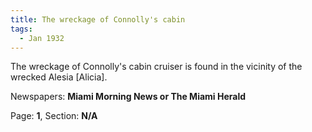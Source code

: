 ```yaml
---  
title: The wreckage of Connolly's cabin  
tags:  
  - Jan 1932  
---  
```

  
The wreckage of Connolly's cabin cruiser is found in the vicinity of the wrecked Alesia [Alicia].  
  
Newspapers: **Miami Morning News or The Miami Herald**  
  
Page: **1**, Section: **N/A** 
